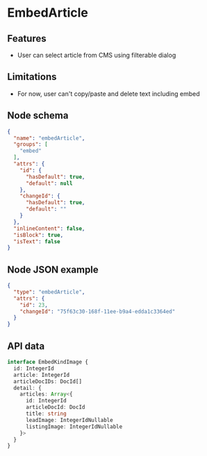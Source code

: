 # EmbedArticle

## Features
- User can select article from CMS using filterable dialog

## Limitations
- For now, user can't copy/paste and delete text including embed

## Node schema

```json
{
  "name": "embedArticle",
  "groups": [
    "embed"
  ],
  "attrs": {
    "id": {
      "hasDefault": true,
      "default": null
    },
    "changeId": {
      "hasDefault": true,
      "default": ""
    }
  },
  "inlineContent": false,
  "isBlock": true,
  "isText": false
}
```

## Node JSON example

```json
{
  "type": "embedArticle",
  "attrs": {
    "id": 23,
    "changeId": "75f63c30-168f-11ee-b9a4-edda1c3364ed"
  }
}
```

## API data

```ts
interface EmbedKindImage {
  id: IntegerId
  article: IntegerId
  articleDocIDs: DocId[]
  detail: {
    articles: Array<{
      id: IntegerId
      articleDocId: DocId
      title: string
      leadImage: IntegerIdNullable
      listingImage: IntegerIdNullable
    }>
  }
}
```
